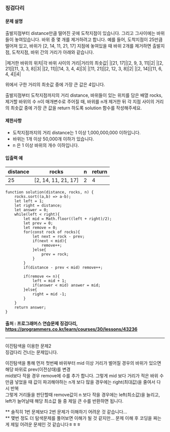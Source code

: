 ### 징검다리

#### 문제 설명
출발지점부터 distance만큼 떨어진 곳에 도착지점이 있습니다. 그리고 그사이에는 바위들이 놓여있습니다. 바위 중 몇 개를 제거하려고 합니다.
예를 들어, 도착지점이 25만큼 떨어져 있고, 바위가 [2, 14, 11, 21, 17] 지점에 놓여있을 때 바위 2개를 제거하면 출발지점, 도착지점, 바위 간의 거리가 아래와 같습니다.

|제거한 바위의 위치|각 바위 사이의 거리|거리의 최솟값|
|[21, 17]|[2, 9, 3, 11]|2|
|[2, 21]|[11, 3, 3, 8]|3|
|[2, 11]|[14, 3, 4, 4]|3|
|[11, 21]|[2, 12, 3, 8]|2|
|[2, 14]|[11, 6, 4, 4]|4|

위에서 구한 거리의 최솟값 중에 가장 큰 값은 4입니다.

출발지점부터 도착지점까지의 거리 distance, 바위들이 있는 위치를 담은 배열 rocks, 제거할 바위의 수 n이 매개변수로 주어질 때, 바위를 n개 제거한 뒤 각 지점 사이의 거리의 최솟값 중에 가장 큰 값을 return 하도록 solution 함수를 작성해주세요.

#### 제한사항
- 도착지점까지의 거리 distance는 1 이상 1,000,000,000 이하입니다.
- 바위는 1개 이상 50,000개 이하가 있습니다.
- n 은 1 이상 바위의 개수 이하입니다.

#### 입출력 예
|distance|rocks|n|return|
|---------|---|-|-------|
|25|[2, 14, 11, 21, 17]|2|4|

```
function solution(distance, rocks, n) {
    rocks.sort((a,b) => a-b);
    let left = 1;
    let right = distance;
    let answer = 0;
    while(left < right){
        let mid = Math.floor((left + right)/2);
        let prev = 0;
        let remove = 0;
        for(const rock of rocks){
            let next = rock - prev;
            if(next < mid){
                remove++;
            }else{
                prev = rock;
            }
        }
        if(distance - prev < mid) remove++;
        
        if(remove <= n){
            left = mid + 1;
            if(answer < mid) answer = mid;
        }else{
            right = mid -1;
        }
    }
    return answer;
}
```

#### 출처 : 프로그래머스 연습문제 징검다리, https://programmers.co.kr/learn/courses/30/lessons/43236
-----------------------------------------------------------------------------------------------------
이진탐색을 이용한 문제2<br>
징검다리 건너는 문제입니다.

이진탐색을 통해 먼저 첫번째 바위부터 mid 이상 거리가 벌어질 경우의 바위가 있으면 해당 바위로 prev(이전상태)를 변경<br>
mid보다 작을 경우 remove에 수를 추가 합니다.
그렇게 mid 보다 거리가 적은 바위 수 만큼 넣었을 때 값이  파괴해야하는 n개 보다 많을 경우에는 right(최대값)을 줄여서 다시 반복<br>
그렇게 거리들을 판단할때 remove값이 n 보다 작을 경우에는 left(최소값)을 늘리고,  left가 늘어날때 해당 최소값 들 중 제일 큰 수를 반환하면 됩니다.

** 솔직히 1번 문제보다 2번 문제가 이해하기 어려운 것 같습니다...<br>
** 몇번 정도 더 탐색문제를 풀어보면 이해가 될 것 같지만... 문제 이해 후 코딩을 짜는게 제일 어려운 문제인 것 같습니다ㅎㅎㅎ

